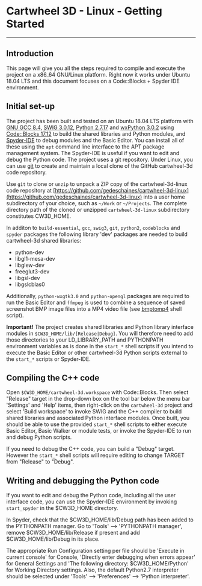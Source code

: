 # Cartwheel 3D - Linux - Getting Started #
---
## Introduction ##

This page will give you all the steps required to compile and execute the project on a x86_64 GNU/Linux platform. Right now it works under Ubuntu 18.04 LTS and this document focuses on a Code::Blocks + Spyder IDE environment.

## Initial set-up ##

The project has been built and tested on an Ubuntu 18.04 LTS platform with [GNU GCC 8.4](https://gcc.gnu.org/), [SWIG 3.0.12](https://www.swig.org/), [Python 2.7.17](https://www.python.org/download/releases/2.7/) and [wxPython 3.0.2](https://wxpython.org/news/wxpython-3.0.2.0-release/index.html) using [Code::Blocks 17.12](https://www.codeblocks.org/) to build the shared libraries and Python modules, and [Spyder-IDE](https://www.spyder-ide.org/) to debug modules and the Basic Editor. You can install all of these using the `apt` command line interface to the APT package management system. The Spyder-IDE is useful if you want to edit and debug the Python code. The project uses a git repository. Under Linux, you can use [git](https://git-scm.com/) to create and maintain a local clone of the GitHub cartwheel-3d code repository.

Use `git` to clone or `unzip` to unpack a ZIP copy of the cartwheel-3d-linux code repository at [https://github.com/gedeschaines/cartwheel-3d-linux](https://github.com/gedeschaines/cartwheel-3d-linux) into a user home subdirectory of your choice, such as `~/Work` or `~/Projects`. The complete directory path of the cloned or unzipped `cartwheel-3d-linux` subdirectory constitutes CW3D_HOME.

In additon to `build-essential`, `gcc`, `swig3`, `git`, `python2`, `codeblocks` and `spyder` packages the following library 'dev' packages are needed to build cartwheel-3d shared libraries:

* python-dev
* libgl1-mesa-dev
* libglew-dev
* freeglut3-dev
* libgsl-dev
* libgslcblas0

Additionally, `python-wxgtk3.0` and `python-opengl` packages are required to run the Basic Editor and `ffmpeg` is used to combine a sequence of saved screenshot BMP image files into a MP4 video file (see [bmptomp4](../tools/bmptomp4) shell script).

**Important!** The project creates shared libraries and Python library interface modules in `$CW3D_HOME/lib/[Release|Debug]`. You will therefore need to add those directories to your LD_LIBRARY_PATH and PYTHONPATH environment variables as is done in the `start_*` shell scripts if you intend to execute the Basic Editor or other cartwheel-3d Python scripts external to the `start_*` scripts or Spyder-IDE.

## Compiling the C++ code ##

Open `$CW3D_HOME/cartwheel-3d.workspace` with Code::Blocks. Then select "Release" target in the drop-down box on the tool bar below the menu bar 'Settings' and 'Help' items, then right-click on the `cartwheel-3d` project and select 'Build workspace' to invoke SWIG and the C++ compiler to build shared libraries and associated Python interface modules. Once built, you should be able to use the provided `start_*` shell scripts to either execute Basic Editor, Basic Walker or module tests, or invoke the Spyder-IDE to run and debug Python scripts.

If you need to debug the C++ code, you can build a "Debug" target. However the `start_*` shell scripts will require editing to change TARGET from "Release" to "Debug".

## Writing and debugging the Python code ##

If you want to edit and debug the Python code, including all the user interface code, you can use the Spyder-IDE environment by invoking `start_spyder` in the $CW3D_HOME directory.

In Spyder, check that the $CW3D_HOME/lib/Debug path has been added to the PYTHONPATH manager. Go to 'Tools' --> 'PYTHONPATH manager', remove $CW3D_HOME/lib/Release if present and add $CW3D_HOME/lib/Debug in its place.

The appropriate Run Configuration setting per file should be 'Execute in current console' for Console, 'Directly enter debugging when errors appear' for General Settings and 'The following directory: $CW3D_HOME/Python' for Working Directory settings. Also, the default Python2.7 interpreter should be selected under 'Tools' --> 'Preferences' --> 'Python interpreter'.
